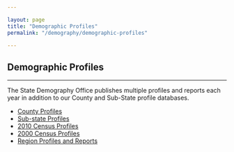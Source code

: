 ```yaml
---

layout: page
title: "Demographic Profiles"
permalink: "/demography/demographic-profiles"

---
```


## Demographic Profiles

- - -

The State Demography Office publishes multiple profiles and reports each year in addition to our County and Sub-State profile databases.

- [County Profiles](https://dola.colorado.gov/demog_webapps/psc_parameters.jsf)
- [Sub-state Profiles](https://dola.colorado.gov/demog_webapps/psr_parameters.jsf)
- [2010 Census Profiles](http://dola.colorado.gov/demog-cms/content/census-data)
- [2000 Census Profiles](http://dola.colorado.gov/dlg/demog/census_profiles.html)
- [Region Profiles and Reports](http://dola.colorado.gov/dlg/demog/region_profiles.html)